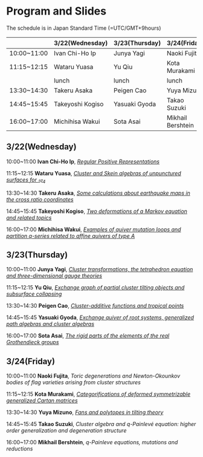 <script type="text/x-mathjax-config">MathJax.Hub.Config({tex2jax:{inlineMath:[['\$','\$'],['\\(','\\)']],processEscapes:true},CommonHTML: {matchFontHeight:false}});</script> 
<script type="text/javascript" async src="https://cdnjs.cloudflare.com/ajax/libs/mathjax/2.7.1/MathJax.js?config=TeX-MML-AM_CHTML"></script>

# Program and Slides

The schedule is in Japan Standard Time (=UTC/GMT+9hours)

||3/22(Wednesday)|3/23(Thursday)|3/24(Friday)|
|----|----|----|----|
|10:00~11:00|Ivan Chi-Ho Ip|Junya Yagi|Naoki Fujita|
|11:15~12:15|Wataru Yuasa|Yu Qiu|Kota Murakami|
||lunch|lunch|lunch|
|13:30~14:30|Takeru Asaka|Peigen Cao|Yuya Mizuno|
|14:45~15:45|Takeyoshi Kogiso|Yasuaki Gyoda|Takao Suzuki|
|16:00~17:00|Michihisa Wakui|Sota Asai|Mikhail Bershtein|

## 3/22(Wednesday)
10:00~11:00 **Ivan Chi-Ho Ip**, [_Regular Positive Representations_](slides/Ivan_Ip.pdf)

11:15~12:15 **Wataru Yuasa**, [_Cluster and Skein algebras of unpunctured surfaces for $\mathfrak{sp}_4$_](slides/Wataru_Yuasa.pdf)

13:30~14:30 **Takeru Asaka**, [_Some calculations about earthquake maps in the cross ratio coordinates_](slides/Takeru_Asaka.pdf)

14:45~15:45 **Takeyoshi Kogiso**, [_Two deformations of a Markov equation and related topics_](slides/Takeyoshi_Kogiso.pdf)

16:00~17:00 **Michihisa Wakui**, [_Examples of quiver mutation loops and partition $q$-series related to affine quivers of type $A$_](slides/Michihisa_Wakui.pdf)

## 3/23(Thursday)

10:00~11:00 **Junya Yagi**, [_Cluster transformations, the tetrahedron equation and three-dimensional gauge theories_](slides/Junya_Yagi.pdf)

11:15~12:15 **Yu Qiu**, [_Exchange graph of partial cluster tilting objects and subsurface collapsing_](slides/Yu_Qiu.pdf)

13:30~14:30 **Peigen Cao**, [_Cluster-additive functions and tropical points_](slides/Peigen_Cao.pdf)

14:45~15:45 **Yasuaki Gyoda**, [_Exchange quiver of root systems, generalized path algebras and cluster algebras_](slides/Yasuaki_Gyoda.pdf)

16:00~17:00 **Sota Asai**, [_The rigid parts of the elements of the real Grothendieck groups_](slides/Sota_Asai.pdf)

## 3/24(Friday)

10:00~11:00 **Naoki Fujita**, _Toric degenerations and Newton-Okounkov bodies of flag varieties arising from cluster structures_

11:15~12:15 **Kota Murakami**, [_Categorifications of deformed symmetrizable generalized Cartan matrices_](slide/Kota_Murakami.pdf)

13:30~14:30 **Yuya Mizuno**, [_Fans and polytopes in tilting theory_](slides/Yuya_Mizuno.pdf)

14:45~15:45 **Takao Suzuki**, _Cluster algebra and $q$-Painlevé equation: higher order generalization and degeneration structure_

16:00~17:00 **Mikhail Bershtein**, _$q$-Painleve equations, mutations and reductions_
